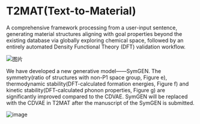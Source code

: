 # T2MAT(Text-to-Material)


  A comprehensive framework processing from a user-input sentence, generating material structures aligning with goal properties beyond the existing database via globally exploring chemical space, followed by an entirely automated Density Functional Theory (DFT) validation workflow.
  
  
![图片](https://github.com/szl666/T2MAT/assets/44625390/d5949dce-34d3-481f-9f39-eac0ce534625)


We have developed a new generative model——SymGEN. The symmetry(ratio of structures with non-P1 space group, Figure e), thermodynamic stability(DFT-calculated formation energies, Figure f) and kinetic stability(DFT-calculated phonon properties, Figure g) are significantly improved compared to the CDVAE. SymGEN will be replaced with the CDVAE in T2MAT after the manuscript of the SymGEN is submitted.


![image](https://github.com/szl666/inverse_design/assets/44625390/0e5c0aff-6840-4cd6-a5a9-df32d1613f3b)
